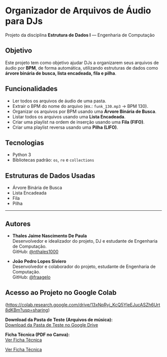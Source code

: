 # Organizador de Arquivos de Áudio para DJs

Projeto da disciplina **Estrutura de Dados I** — Engenharia de Computação

## Objetivo
Este projeto tem como objetivo ajudar DJs a organizarem seus arquivos de áudio por **BPM**, de forma automática, utilizando estruturas de dados como **árvore binária de busca, lista encadeada, fila e pilha**.

## Funcionalidades
- Ler todos os arquivos de áudio de uma pasta.
-  Extrair o BPM do nome do arquivo (ex.: `funk_130.mp3` → BPM 130).
-  Organizar os arquivos por BPM usando uma **Árvore Binária de Busca**.
-  Listar todos os arquivos usando uma **Lista Encadeada**.
-  Criar uma playlist na ordem de inserção usando uma **Fila (FIFO)**.
-  Criar uma playlist reversa usando uma **Pilha (LIFO)**.

##  Tecnologias
-  Python 3
-  Bibliotecas padrão: `os`, `re` e `collections`

##  Estruturas de Dados Usadas
- Árvore Binária de Busca 
- Lista Encadeada
- Fila 
- Pilha 

---

## Autores

- **Thales Jaime Nascimento De Paula**  
Desenvolvedor e idealizador do projeto, DJ e estudante de Engenharia de Computação.  
GitHub: [@nthales1000](https://github.com/nthales1000)

- **João Pedro Lopes Siviero**  
Desenvolvedor e colaborador do projeto, estudante de Engenharia de Computação.  
GitHub: [@fraagelo](https://github.com/fraagelo)

## Acesso ao Projeto no Google Colab

(https://colab.research.google.com/drive/13xNpRyj_KcQ5YleEJucASZh6Urt8dKBm?usp=sharing)

 **Download da Pasta de Teste (Arquivos de música):**  
[Download da Pasta de Teste no Google Drive](https://drive.google.com/drive/folders/1bGt11U9esZfqmbtsy89xDyIjj_H8CJ-R?usp=sharing)

 **Ficha Técnica (PDF no Canva):**  
[Ver Ficha Técnica](https://www.canva.com/design/DAGrSqCJN0M/-efaljhRdGz1jb7FgrecBQ/edit?utm_content=DAGrSqCJN0M&utm_campaign=designshare&utm_medium=link2&utm_source=sharebutton)

[Ver Ficha Técnica](https://www.canva.com/design/DAGrZVblNLU/wvv0cC5ClS70sdliJH12kQ/edit?utm_content=DAGrZVblNLU&utm_campaign=designshare&utm_medium=link2&utm_source=sharebutton)



